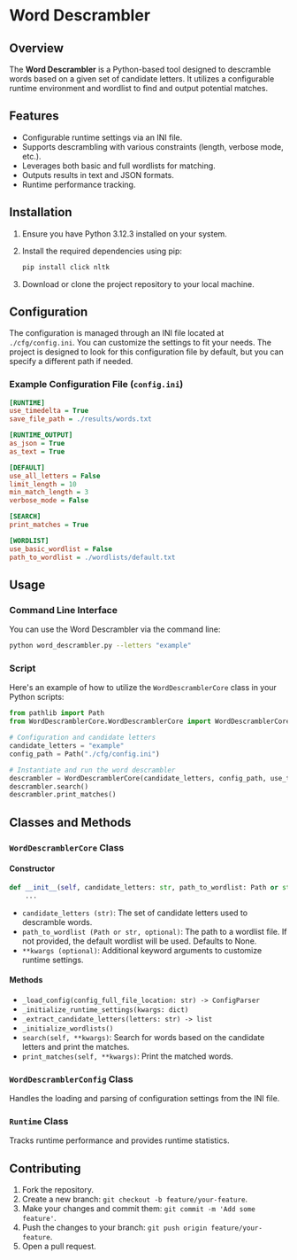 # Word Descrambler

## Overview

The **Word Descrambler** is a Python-based tool designed to descramble words based on a given set of candidate letters. It utilizes a configurable runtime environment and wordlist to find and output potential matches.

## Features

- Configurable runtime settings via an INI file.
- Supports descrambling with various constraints (length, verbose mode, etc.).
- Leverages both basic and full wordlists for matching.
- Outputs results in text and JSON formats.
- Runtime performance tracking.

## Installation

1. Ensure you have Python 3.12.3 installed on your system.
2. Install the required dependencies using pip:

    ```bash
    pip install click nltk
    ```

3. Download or clone the project repository to your local machine.

## Configuration

The configuration is managed through an INI file located at `./cfg/config.ini`. You can customize the settings to fit your needs. The project is designed to look for this configuration file by default, but you can specify a different path if needed.

### Example Configuration File (`config.ini`)

```ini
[RUNTIME]
use_timedelta = True
save_file_path = ./results/words.txt

[RUNTIME_OUTPUT]
as_json = True
as_text = True

[DEFAULT]
use_all_letters = False
limit_length = 10
min_match_length = 3
verbose_mode = False

[SEARCH]
print_matches = True

[WORDLIST]
use_basic_wordlist = False
path_to_wordlist = ./wordlists/default.txt
```

## Usage

### Command Line Interface

You can use the Word Descrambler via the command line:

```bash
python word_descrambler.py --letters "example"
```

### Script

Here's an example of how to utilize the `WordDescramblerCore` class in your Python scripts:

```python
from pathlib import Path
from WordDescramblerCore.WordDescramblerCore import WordDescramblerCore

# Configuration and candidate letters
candidate_letters = "example" 
config_path = Path("./cfg/config.ini")

# Instantiate and run the word descrambler
descrambler = WordDescramblerCore(candidate_letters, config_path, use_timedelta=True)
descrambler.search()
descrambler.print_matches()
```

## Classes and Methods

### `WordDescramblerCore` Class

#### Constructor

```python
def __init__(self, candidate_letters: str, path_to_wordlist: Path or str = None, **kwargs):
    ...
```

- `candidate_letters (str)`: The set of candidate letters used to descramble words.
- `path_to_wordlist (Path or str, optional)`: The path to a wordlist file. If not provided, the default wordlist will be used. Defaults to None.
- `**kwargs (optional)`: Additional keyword arguments to customize runtime settings.

#### Methods

- `_load_config(config_full_file_location: str) -> ConfigParser`
- `_initialize_runtime_settings(kwargs: dict)`
- `_extract_candidate_letters(letters: str) -> list`
- `_initialize_wordlists()`
- `search(self, **kwargs)`: Search for words based on the candidate letters and print the matches.
- `print_matches(self, **kwargs)`: Print the matched words.

### `WordDescramblerConfig` Class

Handles the loading and parsing of configuration settings from the INI file.

### `Runtime` Class

Tracks runtime performance and provides runtime statistics.

## Contributing

1. Fork the repository.
2. Create a new branch: `git checkout -b feature/your-feature`.
3. Make your changes and commit them: `git commit -m 'Add some feature'`.
4. Push the changes to your branch: `git push origin feature/your-feature`.
5. Open a pull request.

